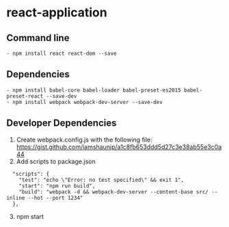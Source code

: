 # react-application

## Command line
```
- npm install react react-dom --save
```

## Dependencies
```
- npm install babel-core babel-loader babel-preset-es2015 babel-preset-react --save-dev
- npm install webpack webpack-dev-server --save-dev
```

## Developer Dependencies
1. Create webpack.config.js with the following file:
https://gist.github.com/iamshaunjp/a1c8fb653ddd5d27c3e38ab55e3c0a44
2. Add scripts to package.json
```
  "scripts": {
    "test": "echo \"Error: no test specified\" && exit 1",
    "start": "npm run build",
    "build": "webpack -d && webpack-dev-server --content-base src/ --inline --hot --port 1234"
  },
```
3. npm start
